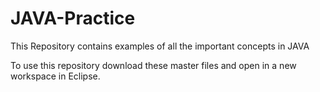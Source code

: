 # JAVA-Practice
This Repository contains examples of all the important concepts in JAVA


To use this repository download these master files and open in a new workspace in Eclipse.
